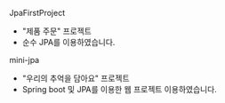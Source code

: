JpaFirstProject
 - "제품 주문" 프로젝트
 - 순수 JPA를 이용하였습니다.
 
 mini-jpa
  - "우리의 추억을 담아요" 프로젝트
  - Spring boot 및 JPA를 이용한 웹 프로젝트 이용하였습니다.
  

